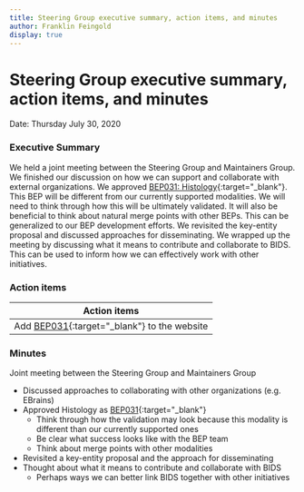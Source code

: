 ```yaml
---
title: Steering Group executive summary, action items, and minutes
author: Franklin Feingold
display: true
---
```


# Steering Group executive summary, action items, and minutes

Date: Thursday July 30, 2020

<!--more-->

### Executive Summary

We held a joint meeting between the Steering Group and Maintainers Group. We finished our discussion on how we can support and collaborate with external organizations. We approved [BEP031: Histology](https://bids.neuroimaging.io/bep031){:target="_blank"}. This BEP will be different from our currently supported modalities. We will need to think through how this will be ultimately validated. It will also be beneficial to think about natural merge points with other BEPs. This can be generalized to our BEP development efforts. We revisited the key-entity proposal and discussed approaches for disseminating. We wrapped up the meeting by discussing what it means to contribute and collaborate to BIDS. This can be used to inform how we can effectively work with other initiatives.

### Action items

| Action items |
| -------- |
| Add [BEP031](https://bids.neuroimaging.io/bep031){:target="_blank"}  to the website     |

### Minutes

Joint meeting between the Steering Group and Maintainers Group
- Discussed approaches to collaborating with other organizations (e.g. EBrains)
- Approved Histology as [BEP031](https://bids.neuroimaging.io/bep031){:target="_blank"}
  - Think through how the validation may look because this modality is different than our currently supported ones
  - Be clear what success looks like with the BEP team
  - Think about merge points with other modalities
- Revisited a key-entity proposal and the approach for disseminating
- Thought about what it means to contribute and collaborate with BIDS
  - Perhaps ways we can better link BIDS together with other initiatives
